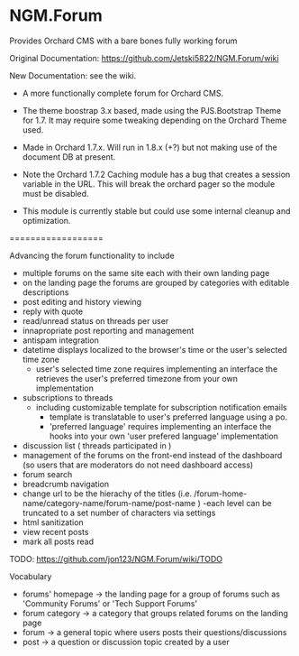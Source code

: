 NGM.Forum
=========

Provides Orchard CMS with a bare bones fully working forum

Original Documentation: https://github.com/Jetski5822/NGM.Forum/wiki

New Documentation: see the wiki.

- A more functionally complete forum for Orchard CMS.  
- The theme boostrap 3.x based, made using the PJS.Bootstrap Theme for 1.7.  It may require some tweaking depending on the Orchard Theme used.
- Made in Orchard 1.7.x.  Will run in 1.8.x (+?) but not making use of the document DB at present.
- Note the Orchard 1.7.2 Caching module has a bug that creates a session variable in the URL. 
  This will break the orchard pager so the module must be disabled.

- This module is currently stable but could use some internal cleanup and optimization.


==================

Advancing the forum functionality to include
  
  - multiple forums on the same site each with their own landing page
  - on the landing page the forums are grouped by categories with editable descriptions
  - post editing and history viewing
  - reply with quote
  - read/unread status on threads per user
  - innapropriate post reporting and management
  - antispam integration
  - datetime displays localized to the browser's time or the user's selected time zone
    - user's selected time zone requires implementing an interface the retrieves the user's preferred timezone from your own implementation
  - subscriptions to threads 
    - including customizable template for subscription notification emails 
	  - template is translatable to user's preferred language using a po.  
	  - 'preferred language' requires implementing an interface the hooks into your own 'user prefered language' implementation
  - discussion list ( threads participated in )
  - management of the forums on the front-end instead of the dashboard (so users that are moderators do not need dashboard access)
  - forum search
  - breadcrumb navigation
  - change url to be the hierachy of the titles (i.e. /forum-home-name/category-name/forum-name/post-name ) 
		-each level can be truncated to a set number of characters via settings
  - html sanitization
  - view recent posts
  - mark all posts read


  TODO:
  https://github.com/jon123/NGM.Forum/wiki/TODO

  Vocabulary
   - forums' homepage  -> the landing page for a group of forums such as 'Community Forums' or 'Tech Support Forums'
   - forum category -> a category  that groups related forums on the landing page
   - forum ->  a general topic where users posts their questions/discussions
   - post -> a question or discussion topic created by a user




 

